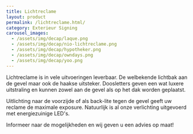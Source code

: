 ```yaml
---
title: Lichtreclame
layout: product
permalink: /lichtreclame.html/
category: Exterieur Signing
carousel_images:
  - /assets/img/decap/laque.png
  - /assets/img/decap/nio-lichtreclame.png
  - /assets/img/decap/hypotheker.png
  - /assets/img/decap/owndays.png
  - /assets/img/decap/yoo.png
---
```

Lichtreclame is in vele uitvoeringen leverbaar. De welbekende lichtbak aan de gevel maar ook de haakse uitsteker. Doosletters geven een wat luxere uitstraling en kunnen zowel aan de gevel als op het dak worden geplaatst.

Uitlichting naar de voorzijde of als back-lite tegen de gevel geeft uw reclame de maximale exposure. Natuurlijk is al onze verlichting uitgevoerd met energiezuinige LED's.

Informeer naar de mogelijkheden en wij geven u een advies op maat!
